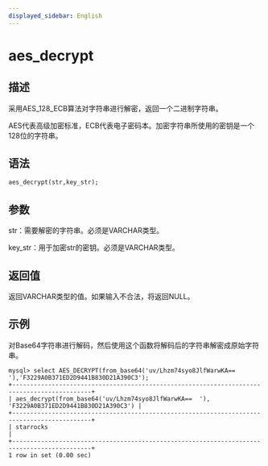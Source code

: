 ```yaml
---
displayed_sidebar: English
---
```


# aes_decrypt

## 描述

采用AES_128_ECB算法对字符串进行解密，返回一个二进制字符串。

AES代表高级加密标准，ECB代表电子密码本。加密字符串所使用的密钥是一个128位的字符串。

## 语法

```Haskell
aes_decrypt(str,key_str);
```

## 参数

str：需要解密的字符串。必须是VARCHAR类型。

key_str：用于加密str的密钥。必须是VARCHAR类型。

## 返回值

返回VARCHAR类型的值。如果输入不合法，将返回NULL。

## 示例

对Base64字符串进行解码，然后使用这个函数将解码后的字符串解密成原始字符串。

```Plain
mysql> select AES_DECRYPT(from_base64('uv/Lhzm74syo8JlfWarwKA==  '),'F3229A0B371ED2D9441B830D21A390C3');
+--------------------------------------------------------------------------------------------+
| aes_decrypt(from_base64('uv/Lhzm74syo8JlfWarwKA==  '), 'F3229A0B371ED2D9441B830D21A390C3') |
+--------------------------------------------------------------------------------------------+
| starrocks                                                                                  |
+--------------------------------------------------------------------------------------------+
1 row in set (0.00 sec)
```
